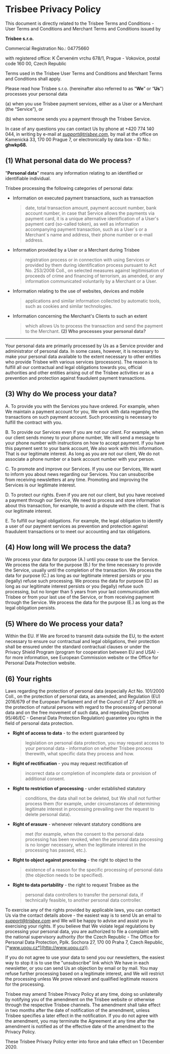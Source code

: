**Trisbee Privacy Policy**
==========================

This document is directly related to the Trisbee Terms and Conditions -
User Terms and Conditions and Merchant Terms and Conditions issued by

**Trisbee s.r.o.**

Commercial Registration No.: 04775660

with registered office: K Červeném vrchu 678/1, Prague - Vokovice,
postal code 160 00, Czech Republic

Terms used in the Trisbee User Terms and Conditions and Merchant Terms
and Conditions shall apply.

Please read how Trisbee s.r.o. (hereinafter also referred to as "**We**”
or “**Us**") processes your personal data

\(a) when you use Trisbee payment services, either as a User or a
Merchant (the “Service”), or

\(b) when someone sends you a payment through the Trisbee Service.

In case of any questions you can contact Us by phone at +420 774 140
044, in writing by e-mail at
[*support@trisbee.com*](mailto:support@trisbee.com), by mail at the
office on Kamenická 33, 170 00 Prague 7, or electronically by data box -
ID No.: **ghwkp68.**

**(1) What personal data do We process?**
-----------------------------------------

"**Personal data**" means any information relating to an identified or
identifiable individual.

Trisbee processing the following categories of personal data:

-   Information on executed payment transactions, such as transaction
    > date, total transaction amount, payment account number, bank
    > account number, in case that Service allows the payments via
    > payment card, it is a unique alternative identification of a
    > User's payment card (so-called token), as well as information
    > accompanying payment transaction, such as a User´s or a Merchant´s
    > name and address, their phone number or e-mail address.

-   Information provided by a User or a Merchant during Trisbee
    > registration process or in connection with using Services or
    > provided by them during identification process pursuant to Act No.
    > 253/2008 Coll., on selected measures against legitimisation of
    > proceeds of crime and financing of terrorism, as amended, or any
    > information communicated voluntarily by a Merchant or a User.

<!-- -->

-   Information relating to the use of websites, devices and mobile
    > applications and similar information collected by automatic tools,
    > such as cookies and similar technologies.

-   Information concerning the Merchant's Clients to such an extent
    > which allows Us to process the transaction and send the payment to
    > the Merchant.
<a name="who"></a>
**(2) Who processes your personal data?**
-----------------------------------------

Your personal data are primarily processed by Us as a Service provider
and administrator of personal data. In some cases, however, it is
necessary to make your personal data available to the extent necessary
to other entities who provide Trisbee with various services
(processors). The reason is to fulfill all our contractual and legal
obligations towards you, official authorities and other entities arising
out of the Trisbee activities or as a prevention and protection against
fraudulent payment transactions.

**(3) Why do We process your data?**
------------------------------------
<a name="why"></a>

A.  To provide you with the Services you have ordered. For example, when
We maintain a payment account for you, We work with data regarding
the transactions on such payment account. Such processing is
necessary to fulfill the contract with you.

B.  To provide our Services even if you are not our client. For example,
when our client sends money to your phone number, We will send a
message to your phone number with instructions on how to
accept payment. If you have this payment sent to your bank account,
We also work with this information. That is our legitimate interest.
As long as you are not our client, We do not associate a phone
number or a bank account number with your person.

C.  To promote and improve our Services. If you use our Services, We
want to inform you about news regarding our Services. You can
unsubscribe from receiving newsletters at any time. Promoting and
improving the Services is our legitimate interest.

D.  To protect our rights. Even if you are not our client, but you have
received a payment through our Service, We need to process and store
information about this transaction, for example, to avoid a dispute
with the client. That is our legitimate interest.

E.  To fulfill our legal obligations. For example, the legal obligation
to identify a user of our payment services as prevention and
protection against fraudulent transactions or to meet our accounting
and tax obligations.

**(4) How long will We process the data?**
------------------------------------------

We process your data for purpose (A.) until you cease to use the
Service. We process the data for the purpose (B.) for the time necessary
to provide the Service, usually until the completion of the transaction.
We process the data for purpose (C.) as long as our legitimate interest
persists or you (legally) refuse such processing. We process the data
for purpose (D.) as long as our legitimate interest persists or you
(legally) refuse such processing, but no longer than 5 years from your
last communication with Trisbee or from your last use of the Service, or
from receiving payment through the Service. We process the data for the
purpose (E.) as long as the legal obligation persists.

**(5) Where do We process your data?**
--------------------------------------

Within the EU. If We are forced to transmit data outside the EU, to the
extent necessary to ensure our contractual and legal obligations, their
protection shall be ensured under the standard contractual clauses or
under the Privacy Shield Program (program for cooperation between EU and
USA) - for more information, see European Commission website or the
Office for Personal Data Protection website.

**(6) Your rights**
-------------------

Laws regarding the protection of personal data (especially Act No.
101/2000 Coll., on the protection of personal data, as amended, and
Regulation (EU) 2016/679 of the European Parliament and of the Council
of 27 April 2016 on the protection of natural persons with regard to the
processing of personal data and on the free movement of such data, and
repealing Directive 95/46/EC - General Data Protection Regulation)
guarantee you rights in the field of personal data protection.

-   **Right of access to data** - to the extent guaranteed by
    > legislation on personal data protection, you may request access to
    > your personal data - information on whether Trisbee process
    > therewith, what specific data they process and how.

-   **Right of rectification** - you may request rectification of
    > incorrect data or completion of incomplete data or provision of
    > additional consent.

-   **Right to restriction of processing** - under established statutory
    > conditions, the data shall not be deleted, but We shall not
    > further process them (for example, under circumstances of
    > determining legitimate interest in processing prevailing over the
    > request to delete personal data).

-   **Right of erasure** - whenever relevant statutory conditions are
    > met (for example, when the consent to the personal data processing
    > has been revoked, when the personal data processing is no longer
    > necessary, when the legitimate interest in the processing has
    > passed, etc.).

-   **Right to object against processing** - the right to object to the
    > existence of a reason for the specific processing of personal data
    > (the objection needs to be specified).

-   **Right to data portability** - the right to request Trisbee as the
    > personal data controllers to transfer the personal data, if
    > technically feasible, to another personal data controller.

To exercise any of the rights provided by applicable laws, you can
contact Us via the contact details above - the easiest way is to send Us
an email to [*support@trisbee.com*](mailto:support@trisbee.com) and We
will be happy to advise and assist you in exercising your rights. If you
believe that We violate legal regulations by processing your personal
data, you are authorized to file a complaint with the national
supervisory authority (for the Czech Republic - The Office for Personal
Data Protection, Pplk. Sochora 27, 170 00 Praha 7, Czech Republic,
[*www.uoou.cz*](http://www.uoou.cz)).

If you do not agree to use your data to send you our newsletters, the
easiest way to stop it is to use the "unsubscribe" link which We have in
each newsletter, or you can send Us an objection by email or by mail.
You may refuse further processing based on a legitimate interest, and We
will restrict the processing unless We prove relevant and qualified
legitimate reasons for the processing.

Trisbee may amend Trisbee Privacy Policy at any time, doing so
unilaterally by notifying you of the amendment on the Trisbee website or
otherwise through the respective Trisbee channels. The amendment shall
take effect in two months after the date of notification of the
amendment, unless Trisbee specifies a later effect in the notification.
If you do not agree with the amendment, you may terminate the Agreement
at any time after the amendment is notified as of the effective date of
the amendment to the Privacy Policy.

These Trisbee Privacy Policy enter into force and take effect on 1
December 2020.
